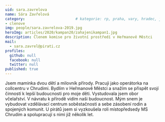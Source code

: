 ```yaml
---
uid: sara.zavrelova
name: Sára Zavřelová  
category:                 		# kategorie: rp, praha, vary, hradec, jmk, senat
- clenove
img: people/sara.zavrelova-2019.jpg
heroImg: articles/2020/kampan20/zahajenikampan1.jpg
description: Členem komise pro životní prostředí v Heřmanově Městci
mail:
  - sara.zavrel@pirati.cz
profiles:
  github: null
  facebook: null
  twitter: null
published: true
---
```

Jsem maminka dvou dětí a milovník přírody. Pracuji jako operátorka na collcentru v Chrudimi. Bydlím v Heřmanově Městci a snažím se přispět svojí činností k lepší budoucnosti pro moje děti. Vystudovala jsem obor včelařství. V návratu k přírodě vidím naši budoucnost. Mým snem je vybudovat vzdělávací centrum soběstačnosti a sebe zásobení rodin a spojených komunit. U pirátů jsem si vyzkoušela roli místopředsedy MS Chrudim a spolupracují s nimi již několik let.
